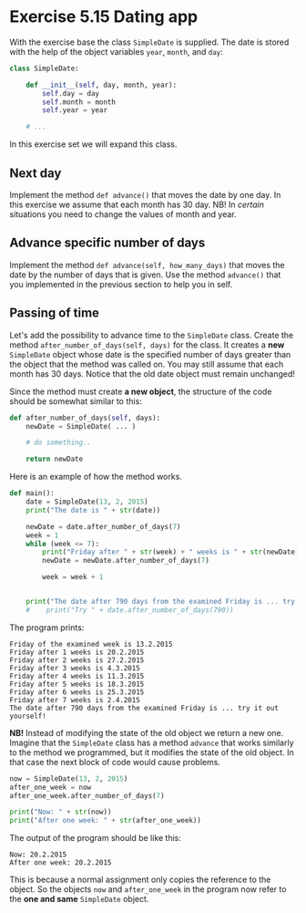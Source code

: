 # Exercise 5.15 Dating app

With the exercise base the class `SimpleDate` is supplied. The date is stored with the help of the object variables `year`, `month`, and `day`:

```python
class SimpleDate:

    def __init__(self, day, month, year):
        self.day = day
        self.month = month
        self.year = year

    # ...
```

In this exercise set we will expand this class.

## Next day

Implement the method `def advance()` that moves the date by one day. In this exercise we assume that each month has 30 day. NB! In *certain* situations you need to change the values of month and year.

## Advance specific number of days

Implement the method `def advance(self, how_many_days)` that moves the date by the number of days that is given. Use the method `advance()` that you implemented in the previous section to help you in self.

## Passing of time

Let's add the possibility to advance time to the `SimpleDate` class. Create the method `after_number_of_days(self, days)` for the class. It creates a **new** `SimpleDate` object whose date is the specified number of days greater than the object that the method was called on. You may still assume that each month has 30 days. Notice that the old date object must remain unchanged!

Since the method must create **a new object**, the structure of the code should be somewhat similar to this:

```python
def after_number_of_days(self, days):
    newDate = SimpleDate( ... )

    # do something..

    return newDate
```

Here is an example of how the method works.

```python
def main():
    date = SimpleDate(13, 2, 2015)
    print("The date is " + str(date))

    newDate = date.after_number_of_days(7)
    week = 1
    while (week <= 7):
        print("Friday after " + str(week) + " weeks is " + str(newDate))
        newDate = newDate.after_number_of_days(7)

        week = week + 1


    print("The date after 790 days from the examined Friday is ... try it out yourself!")
    #    print("Try " + date.after_number_of_days(790))
```

The program prints:

```plaintext
Friday of the examined week is 13.2.2015
Friday after 1 weeks is 20.2.2015
Friday after 2 weeks is 27.2.2015
Friday after 3 weeks is 4.3.2015
Friday after 4 weeks is 11.3.2015
Friday after 5 weeks is 18.3.2015
Friday after 6 weeks is 25.3.2015
Friday after 7 weeks is 2.4.2015
The date after 790 days from the examined Friday is ... try it out yourself!
```

**NB!** Instead of modifying the state of the old object we return a new one. Imagine that the `SimpleDate` class has a method `advance` that works similarly to the method we programmed, but it modifies the state of the old object. In that case the next block of code would cause problems.

```python
now = SimpleDate(13, 2, 2015)
after_one_week = now
after_one_week.after_number_of_days(7)

print("Now: " + str(now))
print("After one week: " + str(after_one_week))
```

The output of the program should be like this:

```plaintext
Now: 20.2.2015
After one week: 20.2.2015
```

This is because a normal assignment only copies the reference to the object. So the objects `now` and `after_one_week` in the program now refer to the **one and same** `SimpleDate` object.
